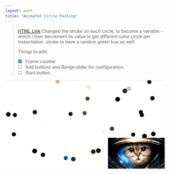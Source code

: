```yaml
---
layout: post
title: "Animated Circle Packing"
---
```

>[HTML Link](https://hgleocho.github.io/Animated-Circle-Packing)
>Changed the stroke on each circle, to become a variable - which I then decrement its value to get different color circle per instantiation.
>stroke to have a random green hue as well.
>
>Things to add.
>- [x] Frame counter
>- [ ] Add buttons and Range slider for configuration.
>- [ ] Start button.
>
![Animated-Cicle-Packing](./assets/img/circlepacking.gif)